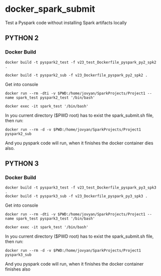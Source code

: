 # docker_spark_submit
Test a Pyspark code without installing Spark artifacts locally

## PYTHON 2

### Docker Build

    docker build -t pyspark2_test -f v23_test_Dockerfile_pyspark_py2_spk2 .

    docker build -t pyspark2_sub -f v23_Dockerfile_pyspark_py2_spk2 .

Get into console

    docker run --rm -dti -v $PWD:/home/jovyan/SparkProjects/Project1 --name spark_test pyspark2_test '/bin/bash'

    docker exec -it spark_test '/bin/bash'

In you current directory ($PWD root) has to exist the spark_submit.sh file, then run:

    docker run --rm -d -v $PWD:/home/jovyan/SparkProjects/Project1 pyspark2_sub

And you pyspark code will run, when it finishes the docker container dies also.

## PYTHON 3

### Docker Build

    docker build -t pyspark3_test -f v23_test_Dockerfile_pyspark_py3_spk3 .
    docker build -t pyspark3_sub -f v23_Dockerfile_pyspark_py3_spk3 .

Get into console

    docker run --rm -dti -v $PWD:/home/jovyan/SparkProjects/Project1 --name spark_test pyspark3_test '/bin/bash'

    docker exec -it spark_test '/bin/bash'

In you current directory ($PWD root) has to exist the spark_submit.sh file, then run:

    docker run --rm -d -v $PWD:/home/jovyan/SparkProjects/Project1 pyspark3_sub

And you pyspark code will run, when it finishes the docker container finishes also
